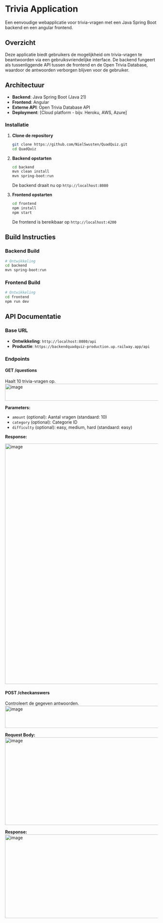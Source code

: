 # Trivia Application

Een eenvoudige webapplicatie voor trivia-vragen met een Java Spring Boot backend en een angular frontend.

## Overzicht

Deze applicatie biedt gebruikers de mogelijkheid om trivia-vragen te beantwoorden via een gebruiksvriendelijke interface. De backend fungeert als tussenliggende API tussen de frontend en de Open Trivia Database, waardoor de antwoorden verborgen blijven voor de gebruiker.

## Architectuur

- **Backend**: Java Spring Boot (Java 21)
- **Frontend**: Angular
- **Externe API**: Open Trivia Database API
- **Deployment**: [Cloud platform - bijv. Heroku, AWS, Azure]


### Installatie

1. **Clone de repository**
   ```bash
   git clone https://github.com/NielSwusten/QuadQuiz.git
   cd QuadQuiz
   ```

2. **Backend opstarten**
   ```bash
   cd backend
   mvn clean install
   mvn spring-boot:run
   ```
   
   De backend draait nu op `http://localhost:8080`

3. **Frontend opstarten**
   ```bash
   cd frontend
   npm install
   npm start
   ```
   
   De frontend is bereikbaar op `http://localhost:4200`

## Build Instructies

### Backend Build

```bash
# Ontwikkeling
cd backend
mvn spring-boot:run


```

### Frontend Build

```bash
# Ontwikkeling
cd frontend
npm run dev

```


## API Documentatie

### Base URL
- **Ontwikkeling**: `http://localhost:8080/api`
- **Productie**: `https://backendquadquiz-production.up.railway.app/api`

### Endpoints

#### GET /questions
Haalt 10 trivia-vragen op.
<img width="1733" height="56" alt="image" src="https://github.com/user-attachments/assets/2665b7d9-55df-48f5-be5b-3ac41f7c6bc4" />

**Parameters:**
- `amount` (optional): Aantal vragen (standaard: 10)
- `category` (optional): Categorie ID
- `difficulty` (optional): easy, medium, hard (standaard: easy)

**Response:**

<img width="1734" height="793" alt="image" src="https://github.com/user-attachments/assets/2289c78e-7a27-4a5d-b6c0-7d4bd635b4d1" />


#### POST /checkanswers
Controleert de gegeven antwoorden.
<img width="1742" height="73" alt="image" src="https://github.com/user-attachments/assets/7f84dfb9-7b9e-4f4e-8142-4b4af400c605" />

**Request Body:**
<img width="721" height="289" alt="image" src="https://github.com/user-attachments/assets/496820bc-7ad4-4bc4-b178-84fa9e9b5b83" />


**Response:**
<img width="639" height="276" alt="image" src="https://github.com/user-attachments/assets/eecb6e17-7c37-47d5-b67d-c64887319fe7" />

